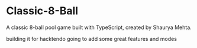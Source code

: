 # Classic-8-Ball

A classic 8-ball pool game built with TypeScript, created by Shaurya Mehta.

building it for hacktendo going to add some great features and modes 